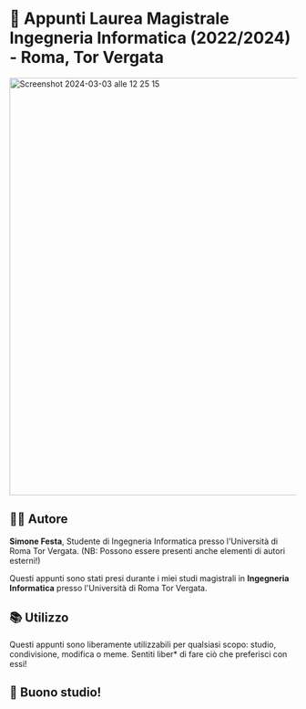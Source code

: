 # 📝 Appunti Laurea Magistrale Ingegneria Informatica (2022/2024) - Roma, Tor Vergata

<img width="732" alt="Screenshot 2024-03-03 alle 12 25 15" src="https://github.com/simonefesta/University/assets/55951548/cab1ad6e-08e9-403b-9cf8-1804c9b82d65">

## 👨‍💻 Autore

**Simone Festa**, Studente di Ingegneria Informatica presso l'Università di Roma Tor Vergata.
(NB: Possono essere presenti anche elementi di autori esterni!)


Questi appunti sono stati presi durante i miei studi magistrali in **Ingegneria Informatica** presso l'Università di Roma Tor Vergata. 

## 📚 Utilizzo

Questi appunti sono liberamente utilizzabili per qualsiasi scopo: studio, condivisione, modifica o meme. Sentiti liber* di fare ciò che preferisci con essi!



## 🌟 Buono studio!

